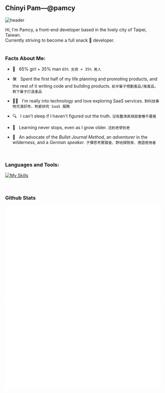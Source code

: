## Chinyi Pam&#8213;@pamcy

![header](https://capsule-render.vercel.app/api?type=waving&color=auto&height=240&text=Front-End%20Dev&fontAlign=70&rotate=13&fontAlignY=25&desc=done%20is%20better%20than%20perfect&descAlign=70.&descAlignY=44&animation=fadeIn)

Hi, I'm Pamcy, a front-end developer based in the lively city of Taipei, Taiwan.  
Currently striving to become a full snack 🍩 developer.
<br/>
<br/>
  
### Facts About Me:

- 👫 &nbsp; 65% girl + 35% man `65% 女孩 + 35% 男人`

- 🛠️ &nbsp; Spent the first half of my life planning and promoting products,  and the rest of it writing code and building products. `前半輩子規劃產品/推產品，剩下輩子打造產品`

- 👩‍🔬 &nbsp; I'm really into technology and love exploring SaaS services. `對科技事物充滿好奇，熱愛研究 SaaS 服務`

- 🔍 &nbsp; I can't sleep if I haven't figured out the truth. `沒有釐清真相就會睡不著覺`

- 👵 &nbsp; Learning never stops, even as I grow older. `活到老學到老`

- 🏅 &nbsp; An advocate of the *Bullet Journal Method*, an *adventurer* in the wilderness, and a *German speaker*. `子彈思考實踐者、野地探險家、德語使用者`

<br>

### Languages and Tools:
[![My Skills](https://skillicons.dev/icons?i=sass,styledcomponents,tailwind,js,react,nextjs,vue,vite,jquery,netlify,git,figma&theme=light)]()

<br>


### Github Stats
<a href='https://github.com/pamcy/github-stats-transparent'>

![Stats Overview](https://raw.githubusercontent.com/pamcy/github-stats-transparent/c7945e6bd0c079fe78c0d835f046119d12e289ce/generated/overview.svg)
![Most Used Languages](https://raw.githubusercontent.com/pamcy/github-stats-transparent/c7945e6bd0c079fe78c0d835f046119d12e289ce/generated/languages.svg)

</a>
